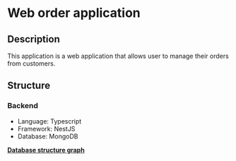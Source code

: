 # Web order application

## Description

This application is a web application that allows user to manage their orders from customers.

## Structure

### Backend

- Language: Typescript
- Framework: NestJS
- Database: MongoDB

**[Database structure graph](https://www.figma.com/file/7ZKnX3NJ3gYRNp0QeSE1vd/Order-App?node-id=0%3A1)**